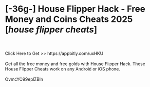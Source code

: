 # [-36g-] House Flipper Hack - Free Money and Coins Cheats 2025 [*house flipper cheats*]
<br>
<br>Click Here to Get >> https://appbitly.com/uxHKU

<br>
<br>Get all the free money and free golds with House Flipper Hack. These House Flipper Cheats work on any Android or iOS phone.
<br>
<br>OvmcYO99eplZBIn


